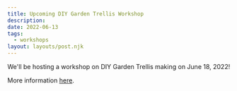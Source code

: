 ```yaml
---
title: Upcoming DIY Garden Trellis Workshop
description: 
date: 2022-06-13
tags:
  - workshops
layout: layouts/post.njk
---
```


We'll be hosting a workshop on DIY Garden Trellis making on June 18, 2022!  

More information [here](http://waterbearcollective.org/trellis).